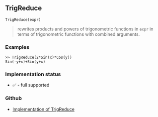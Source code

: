 ## TrigReduce

```
TrigReduce(expr)
```

> rewrites products and powers of trigonometric functions in `expr` in terms of trigonometric functions with combined arguments.
 
### Examples

```
>> TrigReduce(2*Sin(x)*Cos(y))
Sin(-y+x)+Sin(y+x)
```

### Implementation status

* &#x2705; - full supported

### Github

* [Implementation of TrigReduce](https://github.com/axkr/symja_android_library/blob/master/symja_android_library/matheclipse-core/src/main/java/org/matheclipse/core/reflection/system/TrigReduce.java#L54) 
